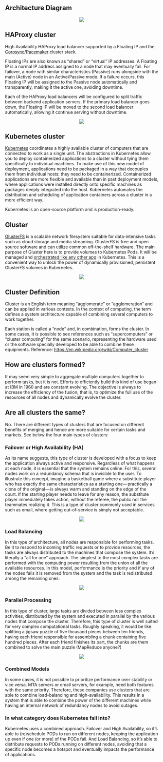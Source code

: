 ## Architecture Diagram
<p align="center">
  <img src="images/common-cluster.png">
</p>

## HAProxy cluster

High Availability HAProxy load balancer supported by a Floating IP and the [Corosync](https://clusterlabs.org/corosync.html)/[Pacemaker](https://clusterlabs.org/pacemaker/) cluster stack.

Floating IPs are also known as “shared” or “virtual” IP addresses. A Floating IP is a normal IP address assigned to a node that may eventually fail. For failover, a node with similar characteristics (Passive) runs alongside with the main (Active) node in an Active/Passive mode. If a failure occurs, this Floating IP will be assigned to the Passive node automatically and transparently, making it the active one, avoiding downtime.

Each of the HAProxy load balancers will be configured to split traffic between backend application servers. If the primary load balancer goes down, the Floating IP will be moved to the second load balancer automatically, allowing it continue serving without downtime.
<p align="center">
  <img src="images/haproxy-cluster.gif">
</p>

## Kubernetes cluster

[Kubernetes](https://kubernetes.io/docs/tutorials/kubernetes-basics/create-cluster/cluster-intro/) coordinates a highly available cluster of computers that are connected to work as a single unit. The abstractions in Kubernetes allow you to deploy containerized applications to a cluster without tying them specifically to individual machines. To make use of this new model of deployment, applications need to be packaged in a way that decouples them from individual hosts: they need to be containerized. Containerized applications are more flexible and available than in past deployment models, where applications were installed directly onto specific machines as packages deeply integrated into the host. Kubernetes automates the distribution and scheduling of application containers across a cluster in a more efficient way.

Kubernetes is an open-source platform and is production-ready.

## Gluster

[GlusterFS](https://docs.gluster.org/en/latest/Administrator%20Guide/GlusterFS%20Introduction/) is a scalable network filesystem suitable for data-intensive tasks such as cloud storage and media streaming. GlusterFS is free and open source software and can utilize common off-the-shelf hardware. The main purpose of Gluster here is to provide volumes to Kubernetes Pods. It will be managed and [orchestrated like any other app](https://github.com/gluster/gluster-kubernetes) in Kubernetes. This is a convenient way to unlock the power of dynamically provisioned, persistent GlusterFS volumes in Kubernetes.
<p align="center">
  <img src="images/gluster-create-volume.gif">
</p>

## Cluster Definition

Cluster is an English term meaning “agglomerate” or “agglomeration” and can be applied in various contexts. In the context of computing, the term defines a system architecture capable of combining several computers to work together.

Each station is called a “node” and, in combination, forms the cluster. In some cases, it is possible to see references such as “supercomputers” or “cluster computing” for the same scenario, representing the hardware used or the software specially developed to be able to combine these equipments.
Reference: https://en.wikipedia.org/wiki/Computer_cluster

## How are clusters formed?

It may seem very simple to aggregate multiple computers together to perform tasks, but it is not. Efforts to efficiently build this kind of use began at IBM in 1960 and are constant evolving. The objective is always to increase the efficiency of the fusion, that is, to optimize the full use of the resources of all nodes and dynamically evolve the cluster.

## Are all clusters the same?

No. There are different types of clusters that are focused on different benefits of merging and hence are more suitable for certain tasks and markets. See below the four main types of clusters:

### Failover or High Availability (HA)

As its name suggests, this type of cluster is developed with a focus to keep the application always active and responsive. Regardless of what happens at each node, it is essential that the system remains online. For this, several nodes work on a redundancy schema that is invisible to the user. To illustrate this concept, imagine a basketball game where a substitute player who has exactly the same characteristics as a starting one — practically a clone of the original — is always warm and standing on the edge of the court. If the starting player needs to leave for any reason, the substitute player immediately takes action, without the referee, the public nor the teammates realizing it. This is a type of cluster commonly used in services such as email, where getting out-of-service is simply not acceptable.
<p align="center">
  <img src="images/cluster-ha.png">
</p>

### Load Balancing

In this type of architecture, all nodes are responsible for performing tasks. Be it to respond to incoming traffic requests or to provide resources, the tasks are always distributed to the machines that compose the system. It’s literally a “all for one” approach. The simplest to the most complex tasks are performed with the computing power resulting from the union of all the available resources. In this model, performance is the priority and if any of the nodes fails it is removed from the system and the task is redistributed among the remaining ones.
<p align="center">
  <img src="images/cluster-load-balancer.png">
</p>

### Parallel Processing

In this type of cluster, large tasks are divided between less complex activities, distributed by the system and executed in parallel by the various nodes that compose the cluster. Therefore, this type of cluster is well suited for very complex computational tasks. Roughly speaking, it would be like splitting a jigsaw puzzle of five thousand pieces between ten friends, having each friend responsible for assembling a chunk containing five hundred pieces. After each friend finishes its part, the chunks are them combined to solve the main puzzle (MapReduce anyone?)
<p align="center">
  <img src="images/cluster-parallel.png">
</p>

### Combined Models

In some cases, it is not possible to prioritize performance over stability or vice versa. MTA servers or email servers, for example, need both features with the same priority. Therefore, these companies use clusters that are able to combine load-balancing and high-availability. This results in a system that is able to combine the power of the different machines while having an internal network of redundancy nodes to avoid outages.

### In what category does Kubernetes fall into?

Kubernetes uses a combined approach. Failover and High Availability, so it’s able to (re)schedule PODs to run on different nodes, keeping the application up even if one (or more) of the PODs fail. And Load Balancing, so it’s able to distribute requests to PODs running on different nodes, avoiding that a specific node becomes a hotspot and eventually impacts the performance of applications.